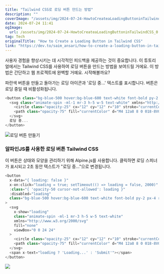 ```yaml
---
title: "Tailwind CSS로 로딩 버튼 만드는 방법"
description: ""
coverImage: "/assets/img/2024-07-24-HowtoCreateaLoadingButtoninTailwindCSS_0.png"
date: 2024-07-24 11:41
ogImage: 
  url: /assets/img/2024-07-24-HowtoCreateaLoadingButtoninTailwindCSS_0.png
tag: Tech
originalTitle: "How to Create a Loading Button in Tailwind CSS"
link: "https://dev.to/saim_ansari/how-to-create-a-loading-button-in-tailwind-css-3hdo"
---
```



사용자 경험을 향상시키는 데 시각적인 피드백을 제공하는 것이 중요합니다. 이 튜토리얼에서는 Tailwind CSS를 사용하여 로딩 버튼을 만드는 방법을 보여드릴 거에요. 이 방법은 간단하고 웹 프로젝트에 완벽할 거예요. 시작해볼까요?

파란색 버튼을 만들고 돌아가는 로딩 아이콘과 '로딩 중...' 텍스트를 표시합니다. 버튼은 로딩 중일 때 비활성화됩니다.

```js
<button class="bg-blue-500 hover:bg-blue-600 text-white font-bold py-2 px-4 rounded focus:outline-none focus:shadow-outline flex items-center" disabled>
  <svg class="animate-spin -ml-1 mr-3 h-5 w-5 text-white" xmlns="http://www.w3.org/2000/svg" fill="none" viewBox="0 0 24 24">
    <circle class="opacity-25" cx="12" cy="12" r="10" stroke="currentColor" stroke-width="4"></circle>
    <path class="opacity-75" fill="currentColor" d="M4 12a8 8 0 018-8V0C5.373 0 0 5.373 0 12h4zm2 5.291A7.962 7.962 0 014 12H0c0 3.042 1.135 5.824 3 7.938l3-2.647z"></path>
  </svg>
  로딩 중...
</button>
```

![로딩 버튼 만들기](/assets/img/2024-07-24-HowtoCreateaLoadingButtoninTailwindCSS_0.png)


<div class="content-ad"></div>

### 알파인JS를 사용한 로딩 버튼 Tailwind CSS

이 버튼은 상태와 모양을 관리하기 위해 Alpine.js를 사용합니다. 클릭하면 로딩 스피너가 표시되고 2초 동안 텍스트가 "로딩 중..."으로 변경됩니다.

```js
<button
  x-data="{ loading: false }"
  x-on:click="loading = true; setTimeout(() => loading = false, 2000)"
  :class="{ 'opacity-50 cursor-not-allowed': loading }"
  :disabled="loading"
  class="bg-blue-500 hover:bg-blue-600 text-white font-bold py-2 px-4 rounded focus:outline-none focus:shadow-outline flex items-center"
>
  <svg
    x-show="loading"
    class="animate-spin -ml-1 mr-3 h-5 w-5 text-white"
    xmlns="http://www.w3.org/2000/svg"
    fill="none"
    viewBox="0 0 24 24"
  >
    <circle class="opacity-25" cx="12" cy="12" r="10" stroke="currentColor" stroke-width="4"></circle>
    <path class="opacity-75" fill="currentColor" d="M4 12a8 8 0 018-8V0C5.373 0 0 5.373 0 12h4zm2 5.291A7.962 7.962 0 014 12H0c0 3.042 1.135 5.824 3 7.938l3-2.647z"></path>
  </svg>
  <span x-text="loading ? 'Loading...' : 'Submit'"></span>
</button>
```

<img src="/assets/img/2024-07-24-HowtoCreateaLoadingButtoninTailwindCSS_1.png" />